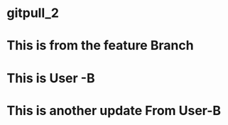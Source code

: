 # gitpull_2
# This is from the feature Branch
# This is User -B
# This is another update From User-B 
